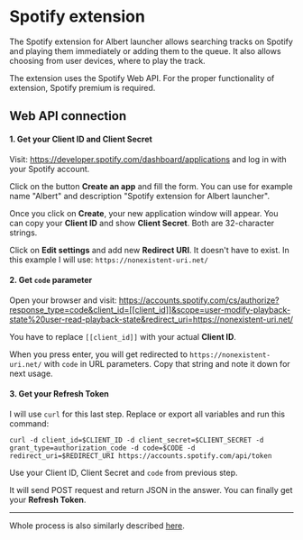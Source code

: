 # Spotify extension

The Spotify extension for Albert launcher allows searching
tracks on Spotify and playing them immediately or adding them to the
queue. It also allows choosing from user devices, where to play
the track.

The extension uses the Spotify Web API. For the proper
functionality of extension, Spotify premium is required.

## Web API connection

#### 1. Get your Client ID and Client Secret

Visit: https://developer.spotify.com/dashboard/applications and log
in with your Spotify account.

Click on the button **Create an app**
and fill the form. You can use for example name "Albert" and
description "Spotify extension for Albert launcher".

Once you
click on **Create**, your new application window will appear. You
can copy your **Client ID** and show **Client Secret**.
Both are 32-character strings.

Click on **Edit settings** and add new **Redirect URI**. It doesn't
have to exist. In this example I will use: `https://nonexistent-uri.net/`

#### 2. Get `code` parameter

Open your browser and visit: https://accounts.spotify.com/cs/authorize?response_type=code&client_id=[[client_id]]&scope=user-modify-playback-state%20user-read-playback-state&redirect_uri=https://nonexistent-uri.net/

You have to replace `[[client_id]]` with your actual **Client ID**.

When you press enter, you will get redirected to `https://nonexistent-uri.net/` with `code` in URL parameters. Copy that string and note it down for next usage.

#### 3. Get your Refresh Token

I will use `curl` for this last step. Replace or export all variables and run this command:

```
curl -d client_id=$CLIENT_ID -d client_secret=$CLIENT_SECRET -d grant_type=authorization_code -d code=$CODE -d redirect_uri=$REDIRECT_URI https://accounts.spotify.com/api/token
```

Use your Client ID, Client Secret and `code` from previous step.

It will send POST request and return JSON in the answer. You can finally get your **Refresh Token**.

<hr>

Whole process is also similarly described [here](https://benwiz.com/blog/create-spotify-refresh-token/).